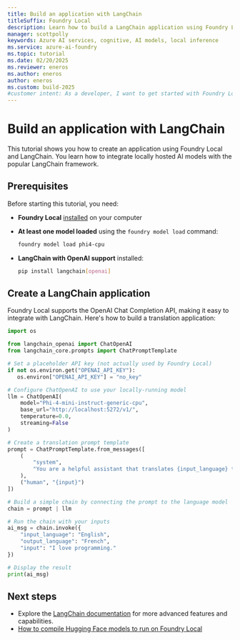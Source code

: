 ```yaml
---
title: Build an application with LangChain
titleSuffix: Foundry Local
description: Learn how to build a LangChain application using Foundry Local
manager: scottpolly
keywords: Azure AI services, cognitive, AI models, local inference
ms.service: azure-ai-foundry
ms.topic: tutorial
ms.date: 02/20/2025
ms.reviewer: eneros
ms.author: eneros
author: eneros
ms.custom: build-2025
#customer intent: As a developer, I want to get started with Foundry Local so that I can run AI models locally.
---
```


# Build an application with LangChain

This tutorial shows you how to create an application using Foundry Local and LangChain. You learn how to integrate locally hosted AI models with the popular LangChain framework.

## Prerequisites

Before starting this tutorial, you need:

- **Foundry Local** [installed](../get-started.md) on your computer
- **At least one model loaded** using the `foundry model load` command:
  ```bash
  foundry model load phi4-cpu
  ```
- **LangChain with OpenAI support** installed:

  ```bash
  pip install langchain[openai]
  ```

## Create a LangChain application

Foundry Local supports the OpenAI Chat Completion API, making it easy to integrate with LangChain. Here's how to build a translation application:

```python
import os

from langchain_openai import ChatOpenAI
from langchain_core.prompts import ChatPromptTemplate

# Set a placeholder API key (not actually used by Foundry Local)
if not os.environ.get("OPENAI_API_KEY"):
   os.environ["OPENAI_API_KEY"] = "no_key"

# Configure ChatOpenAI to use your locally-running model
llm = ChatOpenAI(
    model="Phi-4-mini-instruct-generic-cpu",
    base_url="http://localhost:5272/v1/",
    temperature=0.0,
    streaming=False
)

# Create a translation prompt template
prompt = ChatPromptTemplate.from_messages([
    (
        "system",
        "You are a helpful assistant that translates {input_language} to {output_language}."
    ),
    ("human", "{input}")
])

# Build a simple chain by connecting the prompt to the language model
chain = prompt | llm

# Run the chain with your inputs
ai_msg = chain.invoke({
    "input_language": "English",
    "output_language": "French",
    "input": "I love programming."
})

# Display the result
print(ai_msg)
```


## Next steps

- Explore the [LangChain documentation](https://python.langchain.com/docs/introduction) for more advanced features and capabilities.
- [How to compile Hugging Face models to run on Foundry Local](../how-to/how-to-compile-hugging-face-models.md)
